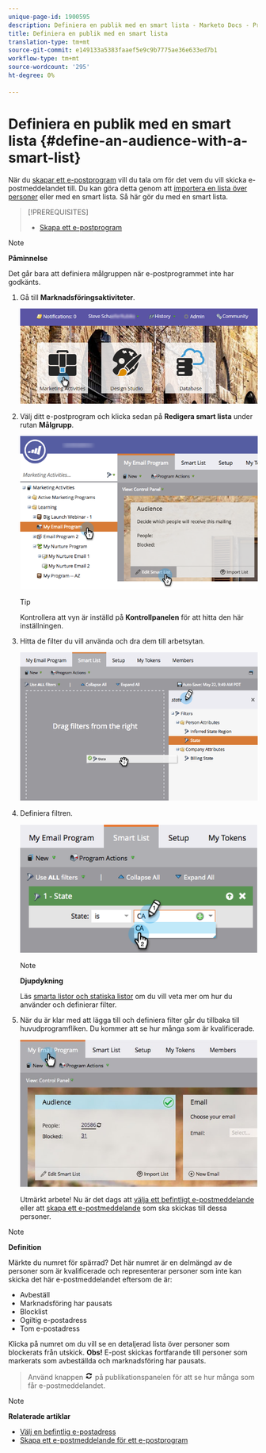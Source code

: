 ```yaml
---
unique-page-id: 1900595
description: Definiera en publik med en smart lista - Marketo Docs - Produktdokumentation
title: Definiera en publik med en smart lista
translation-type: tm+mt
source-git-commit: e149133a5383faaef5e9c9b7775ae36e633ed7b1
workflow-type: tm+mt
source-wordcount: '295'
ht-degree: 0%

---
```



# Definiera en publik med en smart lista {#define-an-audience-with-a-smart-list}

När du [skapar ett e-postprogram](../../../../product-docs/email-marketing/email-programs/creating-an-email-program/create-an-email-program.md) vill du tala om för det vem du vill skicka e-postmeddelandet till. Du kan göra detta genom att [importera en lista över personer](define-an-audience-by-importing-a-list.md) eller med en smart lista. Så här gör du med en smart lista.

>[!PREREQUISITES]
>
>* [Skapa ett e-postprogram](../../../../product-docs/email-marketing/email-programs/creating-an-email-program/create-an-email-program.md)

>



>[!NOTE]
>
>**Påminnelse**
>
>Det går bara att definiera målgruppen när e-postprogrammet inte har godkänts.

1. Gå till **Marknadsföringsaktiviteter**.

   ![](assets/login-marketing-activities.png)

1. Välj ditt e-postprogram och klicka sedan på **Redigera smart lista** under rutan **Målgrupp**.

   ![](assets/2017-05-22-09-46-37.png)

   >[!TIP]
   >
   >Kontrollera att vyn är inställd på **Kontrollpanelen** för att hitta den här inställningen.

1. Hitta de filter du vill använda och dra dem till arbetsytan.

   ![](assets/dragstate.png)

1. Definiera filtren.

   ![](assets/image2014-9-12-11-3a1-3a14.png)

   >[!NOTE]
   >
   >**Djupdykning**
   >
   >
   >Läs [smarta listor och statiska listor](http://docs.marketo.com/display/docs/smart+lists+and+static+lists) om du vill veta mer om hur du använder och definierar filter.

1. När du är klar med att lägga till och definiera filter går du tillbaka till huvudprogramfliken. Du kommer att se hur många som är kvalificerade.

   ![](assets/myemailprogram.jpg)

   Utmärkt arbete! Nu är det dags att [välja ett befintligt e-postmeddelande](../../../../product-docs/email-marketing/email-programs/email-program-actions/choose-an-existing-email.md) eller att [skapa ett e-postmeddelande](../../../../product-docs/email-marketing/email-programs/email-program-actions/create-an-email-for-an-email-program.md) som ska skickas till dessa personer.

>[!NOTE]
>
>**Definition**
>
>Märkte du numret för spärrad? Det här numret är en delmängd av de personer som är kvalificerade och representerar personer som inte kan skicka det här e-postmeddelandet eftersom de är:
>
>* Avbeställ
>* Marknadsföring har pausats
>* Blocklist
>* Ogiltig e-postadress
>* Tom e-postadress

>
>
Klicka på numret om du vill se en detaljerad lista över personer som blockerats från utskick. **Obs!** E-post skickas fortfarande till personer som markerats som avbeställda och marknadsföring har pausats.
>
>Använd knappen ![—](assets/image2014-10-23-16-3a32-3a36.png) på publikationspanelen för att se hur många som får e-postmeddelandet.

>[!NOTE]
>
>**Relaterade artiklar**
>
>* [Välj en befintlig e-postadress](../../../../product-docs/email-marketing/email-programs/email-program-actions/choose-an-existing-email.md)
>* [Skapa ett e-postmeddelande för ett e-postprogram](../../../../product-docs/email-marketing/email-programs/email-program-actions/create-an-email-for-an-email-program.md)

>



